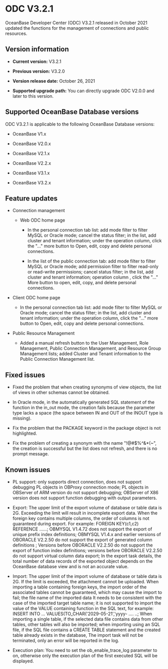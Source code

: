 ODC V3.2.1 
===============================

OceanBase Developer Center (ODC) V3.2.1 released in October 2021 updated the functions for the management of connections and public resources.

Version information 
----------------------------------------

* **Current version:** V3.2.1

  

* **Previous version:** V3.2.0

  

* **Version release date:** October 26, 2021

  

* **Supported upgrade path:** You can directly upgrade ODC V2.0.0 and later to this version.

  




Supported OceanBase Database versions 
----------------------------------------------------------

ODC V3.2.1 is applicable to the following OceanBase Database versions: 

* OceanBase V1.x

  

* OceanBase V2.0.x

  

* OceanBase V2.1.x

  

* OceanBase V2.2.x

  

* OceanBase V3.1.x

  

* OceanBase V3.2.x

  




Feature updates 
------------------------------------

* Connection management

  * Web ODC home page

    * In the personal connection tab list: add mode filter to filter MySQL or Oracle mode; cancel the status filter; in the list, add cluster and tenant information; under the operation column, click the "..." more button to Open, edit, copy and delete personal connections.

      
    
    * In the list of the public connection tab: add mode filter to filter MySQL or Oracle mode; add permission filter to filter read-only or read-write permissions; cancel status filter; in the list, add cluster and tenant information; operation column , click the "..." More button to open, edit, copy, and delete personal connections.

      
    

    
  

  

* Client ODC home page

  * In the personal connection tab list: add mode filter to filter MySQL or Oracle mode; cancel the status filter; in the list, add cluster and tenant information; under the operation column, click the "..." more button to Open, edit, copy and delete personal connections.

    
  

  

* Public Resource Management

  * Added a manual refresh button to the User Management, Role Management, Public Connection Management, and Resource Group Management lists; added Cluster and Tenant information to the Public Connection Management list.

    
  

  




Fixed issues 
---------------------------------

* Fixed the problem that when creating synonyms of view objects, the list of views in other schemas cannot be obtained.

  

* In Oracle mode, in the automatically generated SQL statement of the function in the in_out mode, the creation fails because the parameter type lacks a space (the space between IN and OUT of the INOUT type is missing).

  

* Fix the problem that the PACKAGE keyword in the package object is not highlighted.

  

* Fix the problem of creating a synonym with the name "!@#$%\^\&\*(\~", the creation is successful but the list does not refresh, and there is no prompt message.

  




Known issues 
---------------------------------

* PL support: only supports direct connection, does not support debugging PL objects in OBProxy connection mode; PL objects in OBServer of ARM version do not support debugging; OBServer of X86 version does not support function debugging with output parameters.

  

* Export: The upper limit of the export volume of database or table data is 2G. Exceeding the limit will result in incomplete export data. When the foreign key contains multiple columns, the order of columns is not guaranteed during export. For example: FOREIGN KEY(c1,c2) REFERENCE ......; OBMYSQL V1.4.72 does not support the export of unique prefix index definitions; OBMYSQL V1.4.x and earlier versions of OBORACLE V2.2.50 do not support the export of generated column definitions ; Versions before OBORACLE V2.2.50 do not support the export of function index definitions; versions before OBORACLE V2.2.50 do not support virtual column data export; In the export task details, the total number of data records of the exported object depends on the OceanBase database view and is not an accurate value.

  

* Import: The upper limit of the import volume of database or table data is 2G. If the limit is exceeded, the attachment cannot be uploaded. When importing a table containing foreign keys, the import order of the associated tables cannot be guaranteed, which may cause the import to fail; the file name of the imported data It needs to be consistent with the case of the imported target table name; it is not supported to import the value of the VALUE containing function in the SQL text, for example: INSERT INTO ... VALUES(TO_CHAR('2029-05-21','yyyy- .... ..; When importing a single table, if the selected data file contains data from other tables, other tables will also be imported; when importing using an SQL file, if the SQL file contains a CREATE TABLE statement and the created table already exists in the database, The import task will not be terminated, only an error will be reported in the log.

  

* Execution plan: You need to set the ob_enable_trace_log parameter to on, otherwise only the execution plan of the first executed SQL will be displayed.

  



